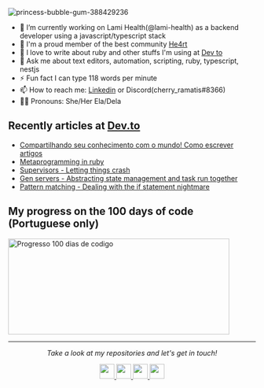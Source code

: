 ![princess-bubble-gum-388429236](https://user-images.githubusercontent.com/86631177/212934124-15c3ef0a-9a48-4a00-af39-8e0d8a89c4f4.gif)


- 🔭 I’m currently working on Lami Health(@lami-health) as a backend developer using a javascript/typescript stack
- 💜 I'm a proud member of the best community [He4rt](https://github.com/he4rt)
- 🤝 I love to write about ruby and other stuffs I'm using at [Dev to](https://dev.to/cherryramatis/)
- 💬 Ask me about text editors, automation, scripting, ruby, typescript, nestjs
- ⚡ Fun fact I can type 118 words per minute
- 📫 How to reach me: [Linkedin](https://www.linkedin.com/in/cherryramatis/) or Discord(cherry_ramatis#8366)
- 🏳️‍⚧️ Pronouns: She/Her Ela/Dela

## Recently articles at [Dev.to](https://dev.to/cherryramatis)

<!-- BLOG-POST-LIST:START -->
- [Compartilhando seu conhecimento com o mundo! Como escrever artigos](https://dev.to/he4rt/compartilhando-seu-conhecimento-com-o-mundo-como-escrever-artigos-5ghc)
- [Metaprogramming in ruby](https://dev.to/cherryramatis/metaprogramming-in-ruby-4p1g)
- [Supervisors - Letting things crash](https://dev.to/cherryramatis/supervisors-letting-things-crash-1lh2)
- [Gen servers - Abstracting state management and task run together](https://dev.to/cherryramatis/gen-servers-abstracting-state-management-and-task-run-together-hpd)
- [Pattern matching - Dealing with the if statement nightmare](https://dev.to/cherryramatis/pattern-matching-dealing-with-the-if-statement-nightmare-kkb)
<!-- BLOG-POST-LIST:END -->

## My progress on the 100 days of code (Portuguese only)

<a href="https://100-dias-de-codigo-github-readme.vercel.app/?username=cherry_ramatis">
  <img src="https://100-dias-de-codigo-github-readme.vercel.app/?username=cherry_ramatis" width="450" height="195" alt="Progresso 100 dias de codigo">
</a>

<hr>
<p align="center">
  <i>Take a look at my repositories and let's get in touch!</i>
</p>

<p align="center">
   <a href= "https://dev.to/cherryramatis/">
    <img width="30" height="30" src="https://dev-to-uploads.s3.amazonaws.com/uploads/logos/resized_logo_UQww2soKuUsjaOGNB38o.png" />
  </a>
  <a href= "https://github.com/cherryramatisdev/">
    <img width="30" height="30" src="https://cdn.jsdelivr.net/gh/devicons/devicon/icons/github/github-original.svg" />
  </a>
  <a href="https://www.linkedin.com/in/cherryramatis/">
    <img width="30" height="30" src="https://cdn.jsdelivr.net/gh/devicons/devicon/icons/linkedin/linkedin-original.svg" />
  </a>
  <a href= "https://twitter.com/cherry_ramatis">
    <img width="30" height="30" src="https://cdn.jsdelivr.net/gh/devicons/devicon/icons/twitter/twitter-original.svg" />
  </a>
</p>
